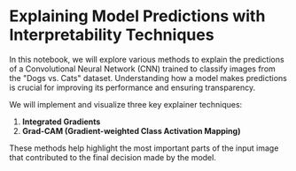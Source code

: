 # Explaining Model Predictions with Interpretability Techniques

In this notebook, we will explore various methods to explain the predictions of a Convolutional Neural Network (CNN) trained to classify images from the "Dogs vs. Cats" dataset. Understanding how a model makes predictions is crucial for improving its performance and ensuring transparency.

We will implement and visualize three key explainer techniques:
1. **Integrated Gradients**
2. **Grad-CAM (Gradient-weighted Class Activation Mapping)**

These methods help highlight the most important parts of the input image that contributed to the final decision made by the model.
